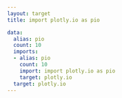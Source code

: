 ```yaml
---
layout: target
title: import plotly.io as pio

data:
  alias: pio
  count: 10
  imports:
  - alias: pio
    count: 10
    import: import plotly.io as pio
    target: plotly.io
  target: plotly.io
---
```

